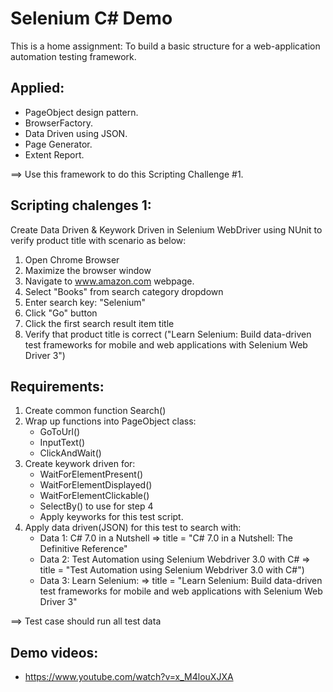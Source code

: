 # Selenium C# Demo

This is a home assignment: To build a basic structure for a web-application automation testing framework.

## Applied:
- PageObject design pattern.
- BrowserFactory.
- Data Driven using JSON.
- Page Generator.
- Extent Report.

==> Use this framework to do this Scripting Challenge #1.

## Scripting chalenges 1:

Create Data Driven & Keywork Driven in Selenium WebDriver using NUnit to verify product title with scenario as below:
1.	Open Chrome Browser
2.	Maximize the browser window
3.	Navigate to www.amazon.com webpage.
4.	Select "Books" from search category dropdown
5.	Enter search key: "Selenium"
6.	Click "Go" button
7.	Click the first search result item title
8.	Verify that product title is correct ("Learn Selenium: Build data-driven test frameworks for mobile and web applications with Selenium Web Driver 3")

## Requirements:

1. Create common function Search()
2. Wrap up functions into PageObject class:
	- GoToUrl()
	- InputText()
	- ClickAndWait()
3. Create keywork driven for:
	- WaitForElementPresent()
	- WaitForElementDisplayed()
	- WaitForElementClickable()
	- SelectBy() to use for step 4
	- Apply keyworks for this test script.
4. Apply data driven(JSON) for this test to search with:
	- Data 1: C# 7.0 in a Nutshell => title = "C# 7.0 in a Nutshell: The Definitive Reference"
	- Data 2: Test Automation using Selenium Webdriver 3.0 with C# => title = "Test Automation using Selenium Webdriver 3.0 with C#")
	- Data 3: Learn Selenium: => title = "Learn Selenium: Build data-driven test frameworks for mobile and web applications with Selenium Web Driver 3"
	
==> Test case should run all test data

## Demo videos:
- https://www.youtube.com/watch?v=x_M4louXJXA
